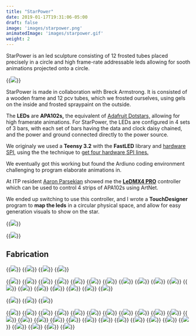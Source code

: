 ```yaml
---
title: "StarPower"
date: 2019-01-17T19:31:06-05:00
draft: false
image: 'images/starpower.png'
animatedImage: 'images/starpower.gif'
weight: 2
---
```


StarPower is an led sculpture consisting of 12 frosted tubes placed precisely in a circle and high frame-rate addressable leds allowing for sooth animations projected onto a circle.

<!--more-->

{{<image src="images/star.jpg">}}

StarPower is made in collaboration with Breck Armstrong.  It is consisted of a wooden frame and 12 pcv tubes, which we frosted ourselves, using gels on the inside and frosted spraypaint on the outside.

The **LEDs** are **APA102s,** the equivalent of [Adafruit Dotstars,](https://learn.adafruit.com/adafruit-dotstar-leds/overview) allowing for high framerate animations.  For StarPower, the LEDs are configured in 4 sets of 3 bars, with each set of bars having the data and clock daisy chained, and the power and ground connected directly to the power source.

We originaly we used a **Teensy 3.2** with the **FastLED** library and [hardware SPI](https://github.com/FastLED/FastLED/wiki/SPI-Hardware-or-Bit-banging), using the the technique to [get four hardware SPI lines.](https://github.com/FastLED/FastLED/wiki/SPI-Hardware-or-Bit-banging#getting-four-hardware-spi-lines-for-the-apa102-out-of-the-teensy-303132)

We eventually got this working but found the Ardiuno coding environment challenging to program elaborate animations in.  

At ITP resident [Aaron Parsekian](http://www.aaronparsekian.com/) showed me the  **[LeDMX4 PRO](https://dmxking.com/led-pixel-control/ledmx4-pro)** controller which can be used to control 4 strips of APA102s using ArtNet.

We ended up switching to use this controller, and I wrote a **TouchDesigner** program to **map the leds** in a circular physical space, and allow for easy generation visuals to show on the star.

{{<image src="images/ledmx" caption="Using the DMXKing LeDMX4 PRO to control using ArtNET 12 strips of LEDS that are daisy chained into 4 sets.">}}

{{<image src="images/touchdesigner" caption="LED Mapping in TouchDesigner">}}

## Fabrication
{{<image src="images/star-7.jpg" caption="Soldering data and clock wires">}}
{{<image src="images/star-9.jpg" caption="Materials for the LED bars - APA102s, semi-circular dowels that would be recessed enough to diffuse the diodes, and some sample configurations">}}
{{<image src="images/star-3.jpg" caption="Glueing led strip to semi-circular shaped dowel.">}}
{{<image src="images/star-10.jpg" caption="Glueing led strip to semi-circular shaped dowel.">}}

{{<image src="images/ledbars" caption="All 12 assembled led bars.">}}
{{<image src="images/star-5.jpg" caption="Testing out bar sizes">}}
{{<image src="images/star-8.jpg" caption="The clamps to hold the bars onto the frame">}}
{{<image src="images/star-11.jpg" caption="Writing test code in Arduino">}}
{{<image src="images/star-12.jpg" caption="Soldering the Teensy 3.2 on to a perfboard">}}
{{<image src="images/star-13.jpg" caption="measuring degrees between bars...">}}
{{<image src="images/star-14-cropped.jpg" caption="And turning that into length">}}
{{<image src="images/star-15.jpg">}}
{{<image src="images/star-16.jpg">}}
{{<image src="images/star-17.jpg">}}
{{<image src="images/star-18.jpg" caption="prototyping attachments">}}
{{<image src="images/prototyping">}}
{{<image src="images/star-19.jpg" caption="Making holes for wires">}}
{{<image src="images/star-20.jpg">}}
{{<image src="images/star-21.jpg">}}
{{<image src="images/painting">}}
{{<image src="images/star-22.jpg">}}
{{<image src="images/painted">}}

{{<image src="images/star-23.jpg">}}
{{<image src="images/wiring">}}
{{<image src="images/assembled">}}


{{<image src="images/star-24.png" caption="testing out wiring">}}
{{<image src="images/star-26.jpg" caption="spraying frosting onto the tubes">}}
{{<image src="images/star-28.jpg">}}
{{<image src="images/star-29.jpg">}}
{{<image src="images/star-30.jpg">}}
{{<image src="images/star-31.jpg">}}
{{<image src="images/star-32.jpg">}}
{{<image src="images/star-33.jpg">}}
{{<image src="images/star-34.jpg">}}
{{<image src="images/star-35.jpg">}}
{{<image src="images/star-37.jpg">}}
{{<image src="images/star-39.jpg">}}
{{<image src="images/star-41.jpg">}}
{{<image src="images/star-42.jpg">}}
{{<image src="images/star-43.jpg">}}
{{<image src="images/star-44.jpg">}}
{{<image src="images/star-45.jpg" caption="The original configuation where we just used the Teensy and tried to power everything through the Teensy's power. This was my first electronics project and I learned quickly that the port on the Teensy only supports 0.5a of current." >}}
{{<image src="images/star-46.jpg">}}
{{<image src="images/star-47.jpg">}}
{{<image src="images/star-48.jpg" caption="Because of the limitation of the power header on the Teensy, we were barely able to power any lights. We eventually switched to using direct power and level switching.">}}
{{<image src="images/star-49.jpg" caption="The new circuit, with power connected directly to the LED strips, and the data and clock signal from the Teensy level switched from 3.3v to 5v.">}}
{{<image src="images/star-50.jpg" caption="The new circuit, with power connected directly to the LED strips, and the data and clock signal from the Teensy level switched from 3.3v to 5v.">}}
{{<image src="images/star-51.jpg">}}
{{<image src="images/star-52.jpg" caption="Pleased to see it worked!">}}
{{<image src="images/star-53.jpg">}}
{{<image src="images/star-54.jpg" caption="Installing it in its home">}}
{{<image src="images/star-55.jpg">}}